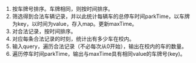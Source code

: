 1.  按车牌号排序。车牌相同，则按时间排序。
2.  筛选得到合法车辆记录，并以此统计每辆车的总停车时间parkTime，以车牌为key，以时间为value，存入map。更新maxTime。
3.  对合法记录，按时间排序。
4.  对应每条合法记录的时刻，统计出有多少车在校内。
5.  输入query，遍历合法记录（不必每次从0开始），输出在校内的车的数量。
6.  遍历停车时间parkTime，输出与maxTime具有相同value的车牌号(key)。